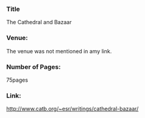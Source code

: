 ### Title 
The Cathedral and Bazaar
### Venue:
The venue was not mentioned in amy link.
### Number of Pages:
75pages
### Link:
http://www.catb.org/~esr/writings/cathedral-bazaar/
